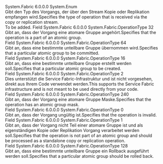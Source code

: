 <Type Name="OperationType" FullName="System.Fabric.OperationType">
  <TypeSignature Language="C#" Value="public enum OperationType" />
  <TypeSignature Language="ILAsm" Value=".class public auto ansi sealed OperationType extends System.Enum" />
  <TypeSignature Language="DocId" Value="T:System.Fabric.OperationType" />
  <TypeSignature Language="VB.NET" Value="Public Enum OperationType" />
  <TypeSignature Language="F#" Value="type OperationType = " />
  <AssemblyInfo>
    <AssemblyName>System.Fabric</AssemblyName>
    <AssemblyVersion>6.0.0.0</AssemblyVersion>
  </AssemblyInfo>
  <Base>
    <BaseTypeName>System.Enum</BaseTypeName>
  </Base>
  <Docs>
    <summary>
      <para><span data-ttu-id="41bc4-101">Gibt den Typ des Vorgangs, der über den Stream Kopie oder Replikation empfangen wird.</span><span class="sxs-lookup"><span data-stu-id="41bc4-101">Specifies the type of operation that is received via the copy or replication stream.</span></span></para>
    </summary>
    <remarks>To be added.</remarks>
  </Docs>
  <Members>
    <Member MemberName="AtomicGroupOperation">
      <MemberSignature Language="C#" Value="AtomicGroupOperation" />
      <MemberSignature Language="ILAsm" Value=".field public static literal valuetype System.Fabric.OperationType AtomicGroupOperation = int32(32)" />
      <MemberSignature Language="DocId" Value="F:System.Fabric.OperationType.AtomicGroupOperation" />
      <MemberSignature Language="VB.NET" Value="AtomicGroupOperation" />
      <MemberSignature Language="F#" Value="AtomicGroupOperation = 32" Usage="System.Fabric.OperationType.AtomicGroupOperation" />
      <MemberType>Field</MemberType>
      <AssemblyInfo>
        <AssemblyName>System.Fabric</AssemblyName>
        <AssemblyVersion>6.0.0.0</AssemblyVersion>
      </AssemblyInfo>
      <ReturnValue>
        <ReturnType>System.Fabric.OperationType</ReturnType>
      </ReturnValue>
      <MemberValue>32</MemberValue>
      <Docs>
        <summary>
          <para><span data-ttu-id="41bc4-102">Gibt an, dass der Vorgang eine atomare Gruppe angehört.</span><span class="sxs-lookup"><span data-stu-id="41bc4-102">Specifies that the operation is a part of an atomic group.</span></span></para>
        </summary>
      </Docs>
    </Member>
    <Member MemberName="CommitAtomicGroup">
      <MemberSignature Language="C#" Value="CommitAtomicGroup" />
      <MemberSignature Language="ILAsm" Value=".field public static literal valuetype System.Fabric.OperationType CommitAtomicGroup = int32(64)" />
      <MemberSignature Language="DocId" Value="F:System.Fabric.OperationType.CommitAtomicGroup" />
      <MemberSignature Language="VB.NET" Value="CommitAtomicGroup" />
      <MemberSignature Language="F#" Value="CommitAtomicGroup = 64" Usage="System.Fabric.OperationType.CommitAtomicGroup" />
      <MemberType>Field</MemberType>
      <AssemblyInfo>
        <AssemblyName>System.Fabric</AssemblyName>
        <AssemblyVersion>6.0.0.0</AssemblyVersion>
      </AssemblyInfo>
      <ReturnValue>
        <ReturnType>System.Fabric.OperationType</ReturnType>
      </ReturnValue>
      <MemberValue>64</MemberValue>
      <Docs>
        <summary>
          <para><span data-ttu-id="41bc4-103">Gibt an, dass eine bestimmte unteilbare Gruppe übernommen wird.</span><span class="sxs-lookup"><span data-stu-id="41bc4-103">Specifies that a particular atomic group to be committed.</span></span></para>
        </summary>
      </Docs>
    </Member>
    <Member MemberName="CreateAtomicGroup">
      <MemberSignature Language="C#" Value="CreateAtomicGroup" />
      <MemberSignature Language="ILAsm" Value=".field public static literal valuetype System.Fabric.OperationType CreateAtomicGroup = int32(16)" />
      <MemberSignature Language="DocId" Value="F:System.Fabric.OperationType.CreateAtomicGroup" />
      <MemberSignature Language="VB.NET" Value="CreateAtomicGroup" />
      <MemberSignature Language="F#" Value="CreateAtomicGroup = 16" Usage="System.Fabric.OperationType.CreateAtomicGroup" />
      <MemberType>Field</MemberType>
      <AssemblyInfo>
        <AssemblyName>System.Fabric</AssemblyName>
        <AssemblyVersion>6.0.0.0</AssemblyVersion>
      </AssemblyInfo>
      <ReturnValue>
        <ReturnType>System.Fabric.OperationType</ReturnType>
      </ReturnValue>
      <MemberValue>16</MemberValue>
      <Docs>
        <summary>
          <para><span data-ttu-id="41bc4-104">Gibt an, dass eine bestimmte unteilbare Gruppe erstellt werden soll.</span><span class="sxs-lookup"><span data-stu-id="41bc4-104">Specifies that a particular atomic group to be created.</span></span></para>
        </summary>
      </Docs>
    </Member>
    <Member MemberName="EndOfStream">
      <MemberSignature Language="C#" Value="EndOfStream" />
      <MemberSignature Language="ILAsm" Value=".field public static literal valuetype System.Fabric.OperationType EndOfStream = int32(2)" />
      <MemberSignature Language="DocId" Value="F:System.Fabric.OperationType.EndOfStream" />
      <MemberSignature Language="VB.NET" Value="EndOfStream" />
      <MemberSignature Language="F#" Value="EndOfStream = 2" Usage="System.Fabric.OperationType.EndOfStream" />
      <MemberType>Field</MemberType>
      <AssemblyInfo>
        <AssemblyName>System.Fabric</AssemblyName>
        <AssemblyVersion>6.0.0.0</AssemblyVersion>
      </AssemblyInfo>
      <ReturnValue>
        <ReturnType>System.Fabric.OperationType</ReturnType>
      </ReturnValue>
      <MemberValue>2</MemberValue>
      <Docs>
        <summary><span data-ttu-id="41bc4-105">Dies unterstützt die Service Fabric-Infrastruktur und ist nicht vorgesehen, direkt aus Ihrem Code verwendet werden.</span><span class="sxs-lookup"><span data-stu-id="41bc4-105">This supports the Service Fabric infrastructure and is not meant to be used directly from your code.</span></span></summary>
      </Docs>
    </Member>
    <Member MemberName="HasAtomicGroupMask">
      <MemberSignature Language="C#" Value="HasAtomicGroupMask" />
      <MemberSignature Language="ILAsm" Value=".field public static literal valuetype System.Fabric.OperationType HasAtomicGroupMask = int32(240)" />
      <MemberSignature Language="DocId" Value="F:System.Fabric.OperationType.HasAtomicGroupMask" />
      <MemberSignature Language="VB.NET" Value="HasAtomicGroupMask" />
      <MemberSignature Language="F#" Value="HasAtomicGroupMask = 240" Usage="System.Fabric.OperationType.HasAtomicGroupMask" />
      <MemberType>Field</MemberType>
      <AssemblyInfo>
        <AssemblyName>System.Fabric</AssemblyName>
        <AssemblyVersion>6.0.0.0</AssemblyVersion>
      </AssemblyInfo>
      <ReturnValue>
        <ReturnType>System.Fabric.OperationType</ReturnType>
      </ReturnValue>
      <MemberValue>240</MemberValue>
      <Docs>
        <summary>
          <para><span data-ttu-id="41bc4-106">Gibt an, dass der Vorgang eine atomare Gruppe Maske.</span><span class="sxs-lookup"><span data-stu-id="41bc4-106">Specifies that the operation has an atomic group mask.</span></span></para>
        </summary>
      </Docs>
    </Member>
    <Member MemberName="Invalid">
      <MemberSignature Language="C#" Value="Invalid" />
      <MemberSignature Language="ILAsm" Value=".field public static literal valuetype System.Fabric.OperationType Invalid = int32(0)" />
      <MemberSignature Language="DocId" Value="F:System.Fabric.OperationType.Invalid" />
      <MemberSignature Language="VB.NET" Value="Invalid" />
      <MemberSignature Language="F#" Value="Invalid = 0" Usage="System.Fabric.OperationType.Invalid" />
      <MemberType>Field</MemberType>
      <AssemblyInfo>
        <AssemblyName>System.Fabric</AssemblyName>
        <AssemblyVersion>6.0.0.0</AssemblyVersion>
      </AssemblyInfo>
      <ReturnValue>
        <ReturnType>System.Fabric.OperationType</ReturnType>
      </ReturnValue>
      <MemberValue>0</MemberValue>
      <Docs>
        <summary>
          <para><span data-ttu-id="41bc4-107">Gibt an, dass der Vorgang ungültig ist.</span><span class="sxs-lookup"><span data-stu-id="41bc4-107">Specifies that the operation is invalid.</span></span></para>
        </summary>
      </Docs>
    </Member>
    <Member MemberName="Normal">
      <MemberSignature Language="C#" Value="Normal" />
      <MemberSignature Language="ILAsm" Value=".field public static literal valuetype System.Fabric.OperationType Normal = int32(1)" />
      <MemberSignature Language="DocId" Value="F:System.Fabric.OperationType.Normal" />
      <MemberSignature Language="VB.NET" Value="Normal" />
      <MemberSignature Language="F#" Value="Normal = 1" Usage="System.Fabric.OperationType.Normal" />
      <MemberType>Field</MemberType>
      <AssemblyInfo>
        <AssemblyName>System.Fabric</AssemblyName>
        <AssemblyVersion>6.0.0.0</AssemblyVersion>
      </AssemblyInfo>
      <ReturnValue>
        <ReturnType>System.Fabric.OperationType</ReturnType>
      </ReturnValue>
      <MemberValue>1</MemberValue>
      <Docs>
        <summary>
          <para><span data-ttu-id="41bc4-108">Gibt an, dass der Vorgang nicht Teil einer atomare Gruppe ist und als eigenständigen Kopie oder Replikation Vorgang verarbeitet werden soll.</span><span class="sxs-lookup"><span data-stu-id="41bc4-108">Specifies that the operation is not part of an atomic group and should be processed as a standalone copy or replication operation.</span></span></para>
        </summary>
      </Docs>
    </Member>
    <Member MemberName="RollbackAtomicGroup">
      <MemberSignature Language="C#" Value="RollbackAtomicGroup" />
      <MemberSignature Language="ILAsm" Value=".field public static literal valuetype System.Fabric.OperationType RollbackAtomicGroup = int32(128)" />
      <MemberSignature Language="DocId" Value="F:System.Fabric.OperationType.RollbackAtomicGroup" />
      <MemberSignature Language="VB.NET" Value="RollbackAtomicGroup" />
      <MemberSignature Language="F#" Value="RollbackAtomicGroup = 128" Usage="System.Fabric.OperationType.RollbackAtomicGroup" />
      <MemberType>Field</MemberType>
      <AssemblyInfo>
        <AssemblyName>System.Fabric</AssemblyName>
        <AssemblyVersion>6.0.0.0</AssemblyVersion>
      </AssemblyInfo>
      <ReturnValue>
        <ReturnType>System.Fabric.OperationType</ReturnType>
      </ReturnValue>
      <MemberValue>128</MemberValue>
      <Docs>
        <summary>
          <para><span data-ttu-id="41bc4-109">Gibt an, dass eine bestimmte unteilbare Gruppe ein Rollback ausgeführt werden soll.</span><span class="sxs-lookup"><span data-stu-id="41bc4-109">Specifies that a particular atomic group should be rolled back.</span></span></para>
        </summary>
      </Docs>
    </Member>
  </Members>
</Type>